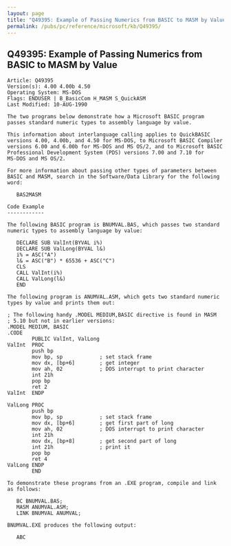 ```yaml
---
layout: page
title: "Q49395: Example of Passing Numerics from BASIC to MASM by Value"
permalink: /pubs/pc/reference/microsoft/kb/Q49395/
---
```


## Q49395: Example of Passing Numerics from BASIC to MASM by Value

	Article: Q49395
	Version(s): 4.00 4.00b 4.50
	Operating System: MS-DOS
	Flags: ENDUSER | B_BasicCom H_MASM S_QuickASM
	Last Modified: 10-AUG-1990
	
	The two programs below demonstrate how a Microsoft BASIC program
	passes standard numeric types to assembly language by value.
	
	This information about interlanguage calling applies to QuickBASIC
	versions 4.00, 4.00b, and 4.50 for MS-DOS, to Microsoft BASIC Compiler
	versions 6.00 and 6.00b for MS-DOS and MS OS/2, and to Microsoft BASIC
	Professional Development System (PDS) versions 7.00 and 7.10 for
	MS-DOS and MS OS/2.
	
	For more information about passing other types of parameters between
	BASIC and MASM, search in the Software/Data Library for the following
	word:
	
	   BAS2MASM
	
	Code Example
	------------
	
	The following BASIC program is BNUMVAL.BAS, which passes two standard
	numeric types to assembly language by value:
	
	   DECLARE SUB ValInt(BYVAL i%)
	   DECLARE SUB ValLong(BYVAL l&)
	   i% = ASC("A")
	   l& = ASC("B") * 65536 + ASC("C")
	   CLS
	   CALL ValInt(i%)
	   CALL ValLong(l&)
	   END
	
	The following program is ANUMVAL.ASM, which gets two standard numeric
	types by value and prints them out:
	
	; The following handy .MODEL MEDIUM,BASIC directive is found in MASM
	; 5.10 but not in earlier versions:
	.MODEL MEDIUM, BASIC
	.CODE
	        PUBLIC ValInt, ValLong
	ValInt  PROC
	        push bp
	        mov bp, sp            ; set stack frame
	        mov dx, [bp+6]        ; get integer
	        mov ah, 02            ; DOS interrupt to print character
	        int 21h
	        pop bp
	        ret 2
	ValInt  ENDP
	
	ValLong PROC
	        push bp
	        mov bp, sp            ; set stack frame
	        mov dx, [bp+6]        ; get first part of long
	        mov ah, 02            ; DOS interrupt to print character
	        int 21h
	        mov dx, [bp+8]        ; get second part of long
	        int 21h               ; print it
	        pop bp
	        ret 4
	ValLong ENDP
	        END
	
	To demonstrate these programs from an .EXE program, compile and link
	as follows:
	
	   BC BNUMVAL.BAS;
	   MASM ANUMVAL.ASM;
	   LINK BNUMVAL ANUMVAL;
	
	BNUMVAL.EXE produces the following output:
	
	   ABC
